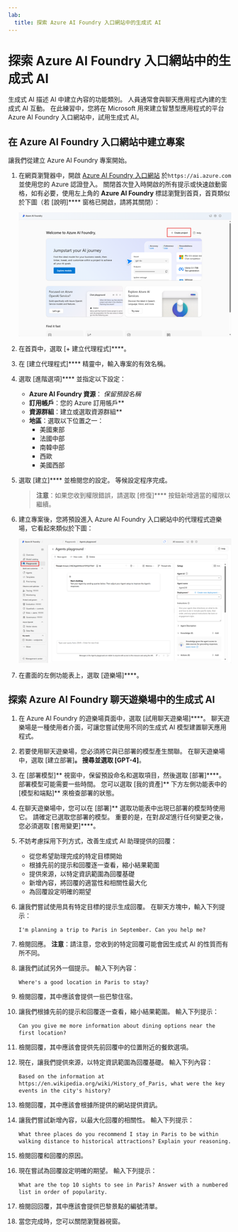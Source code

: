 ```yaml
---
lab:
  title: 探索 Azure AI Foundry 入口網站中的生成式 AI
---
```


# 探索 Azure AI Foundry 入口網站中的生成式 AI

生成式 AI 描述 AI 中建立內容的功能類別。 人員通常會與聊天應用程式內建的生成式 AI 互動。 在此練習中，您將在 Microsoft 用來建立智慧型應用程式的平台 Azure AI Foundry 入口網站中，試用生成式 AI。 

## 在 Azure AI Foundry 入口網站中建立專案

讓我們從建立 Azure AI Foundry 專案開始。

1. 在網頁瀏覽器中，開啟 [Azure AI Foundry 入口網站](https://ai.azure.com) 於`https://ai.azure.com` 並使用您的 Azure 認證登入。 關閉首次登入時開啟的所有提示或快速啟動窗格，如有必要，使用左上角的 **Azure AI Foundry** 標誌瀏覽到首頁，首頁類似於下圖（若 [說明]**** 窗格已開啟，請將其關閉）：

    ![Azure AI Foundry 首頁的螢幕擷取畫面，其中已選取 [代理程式]。](./media/azure-ai-foundry-home-page.png)

1. 在首頁中，選取 [+ 建立代理程式]****。

1. 在 [建立代理程式]**** 精靈中，輸入專案的有效名稱。 

1. 選取 [進階選項]**** 並指定以下設定：
    - **Azure AI Foundry 資源**： *保留預設名稱*
    - **訂用帳戶**：您的 Azure 訂用帳戶**
    - **資源群組**：建立或選取資源群組**
    - **地區**：選取以下位置之一：
        * 美國東部
        * 法國中部
        * 南韓中部
        * 西歐
        * 美國西部

1. 選取 [建立]**** 並檢閱您的設定。 等候設定程序完成。

    >**注意**：如果您收到權限錯誤，請選取 [修復]**** 按鈕新增適當的權限以繼續。

1. 建立專案後，您將預設進入 Azure AI Foundry 入口網站中的代理程式遊樂場，它看起來類似於下圖：

    ![Azure AI Foundry 入口網站中 Azure AI 專案詳細資料的螢幕螢幕擷取畫面。](./media/ai-foundry-project-2.png)

1. 在畫面的左側功能表上，選取 [遊樂場]****。

## 探索 Azure AI Foundry 聊天遊樂場中的生成式 AI

1. 在 Azure AI Foundry 的遊樂場頁面中，選取 [試用聊天遊樂場]****。 聊天遊樂場是一種使用者介面，可讓您嘗試使用不同的生成式 AI 模型建置聊天應用程式。  

1. 若要使用聊天遊樂場，您必須將它與已部署的模型產生關聯。 在聊天遊樂場中，選取 [建立部署]****。 搜尋並選取 [GPT-4]****。 

1. 在 [部署模型]** 視窗中，保留預設命名和選取項目，然後選取 [部署]****。 部署模型可能需要一些時間。 您可以選取 [我的資產]** 下方左側功能表中的 [模型和端點]** 來檢查部署的狀態。
1. 在聊天遊樂場中，您可以在 [部署]** 選取功能表中出現已部署的模型時使用它。 請確定已選取您部署的模型。 重要的是，在對*設定*進行任何變更之後，您必須選取 [套用變更]****。 

1. 不妨考慮採用下列方式，改善生成式 AI 助理提供的回覆：
    - 從您希望助理完成的特定目標開始
    - 根據先前的提示和回覆逐一查看，縮小結果範圍
    - 提供來源，以特定資訊範圍為回覆基礎
    - 新增內容，將回覆的適當性和相關性最大化
    - 為回覆設定明確的期望

1. 讓我們嘗試使用具有特定目標的提示生成回覆。 在聊天方塊中，輸入下列提示：

    ```prompt
    I'm planning a trip to Paris in September. Can you help me?
    ```

1. 檢閱回應。 **注意**：請注意，您收到的特定回覆可能會因生成式 AI 的性質而有所不同。
 
1. 讓我們試試另外一個提示。 輸入下列內容：

    ```prompt
    Where's a good location in Paris to stay? 
    ```

1. 檢閱回覆，其中應該會提供一些巴黎住宿。

1. 讓我們根據先前的提示和回覆逐一查看，縮小結果範圍。 輸入下列提示：
    
    ```prompt
    Can you give me more information about dining options near the first location?
    ``` 

1. 檢閱回覆，其中應該會提供先前回覆中的位置附近的餐飲選項。 

1. 現在，讓我們提供來源，以特定資訊範圍為回覆基礎。 輸入下列內容： 
    
    ```prompt
    Based on the information at https://en.wikipedia.org/wiki/History_of_Paris, what were the key events in the city's history?
    ```

1. 檢閱回覆，其中應該會根據所提供的網站提供資訊。 

1. 讓我們嘗試新增內容，以最大化回覆的相關性。 輸入下列提示： 

    ```prompt
    What three places do you recommend I stay in Paris to be within walking distance to historical attractions? Explain your reasoning.
    ```

1. 檢閱回覆和回覆的原因。  

1. 現在嘗試為回覆設定明確的期望。 輸入下列提示：
    
    ```prompt
    What are the top 10 sights to see in Paris? Answer with a numbered list in order of popularity.
    ```

1. 檢閱回回覆，其中應該會提供巴黎景點的編號清單。

1. 當您完成時，您可以關閉瀏覽器視窗。
